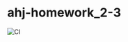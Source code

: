# ahj-homework_2-3
![CI](https://github.com/B-Mikhail-V/https://github.com/B-Mikhail-V/ahj-homework_2-3.git/actions/workflows/web.yml/badge.svg)